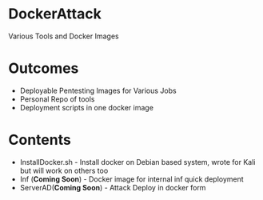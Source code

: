 # DockerAttack
Various Tools and Docker Images

# Outcomes

- Deployable Pentesting Images for Various Jobs
- Personal Repo of tools
- Deployment scripts in one docker image

# Contents

- InstallDocker.sh - Install docker on Debian based system, wrote for Kali but will work on others too
- Inf (**Coming Soon**) - Docker image for internal inf quick deployment
- ServerAD(**Coming Soon**) - Attack Deploy in docker form
